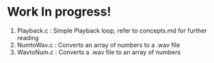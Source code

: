 # Work In progress!
1. Playback.c : Simple Playback loop, refer to concepts.md for further reading
2. NumtoWav.c : Converts an array of numbers to a .wav file
3. WavtoNum.c : Converts a .wav file to an array of numbers
